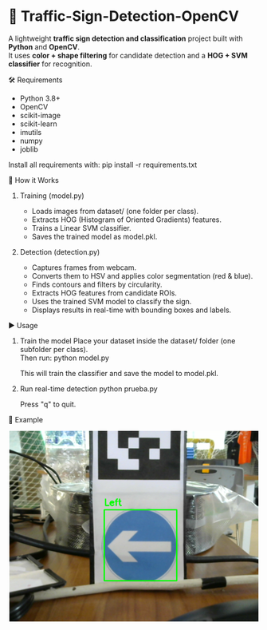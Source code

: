 # 🚦 Traffic-Sign-Detection-OpenCV

A lightweight **traffic sign detection and classification** project built with **Python** and **OpenCV**.  
It uses **color + shape filtering** for candidate detection and a **HOG + SVM classifier** for recognition.  

🛠 Requirements
- Python 3.8+
- OpenCV
- scikit-image
- scikit-learn
- imutils
- numpy
- joblib

Install all requirements with:
pip install -r requirements.txt

🚀 How it Works
1. Training (model.py)
   - Loads images from dataset/ (one folder per class).
   - Extracts HOG (Histogram of Oriented Gradients) features.
   - Trains a Linear SVM classifier.
   - Saves the trained model as model.pkl.

2. Detection (detection.py)
   - Captures frames from webcam.
   - Converts them to HSV and applies color segmentation (red & blue).
   - Finds contours and filters by circularity.
   - Extracts HOG features from candidate ROIs.
   - Uses the trained SVM model to classify the sign.
   - Displays results in real-time with bounding boxes and labels.

▶️ Usage

1. Train the model
   Place your dataset inside the dataset/ folder (one subfolder per class).  
   Then run:
   python model.py

   This will train the classifier and save the model to model.pkl.

2. Run real-time detection
   python prueba.py

   Press "q" to quit.

📸 Example
<p align="center">
  <img src="./image.png" alt="Detection" width="500">
</p>

